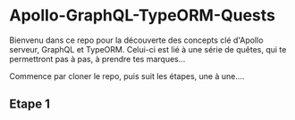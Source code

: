 # Apollo-GraphQL-TypeORM-Quests

Bienvenu dans ce repo pour la découverte des concepts clé d'Apollo serveur, GraphQL et TypeORM.
Celui-ci est lié à une série de quêtes, qui te permettront pas à pas, à prendre tes marques...

Commence par cloner le repo, puis suit les étapes, une à une....

## Etape 1
